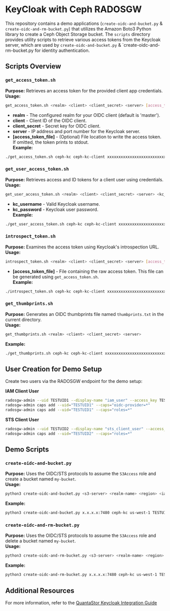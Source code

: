 # KeyCloak with Ceph RADOSGW

This repository contains a demo applications (`create-oidc-and-bucket.py` & `create-oidc-and-rm-bucket.py`) that utilizes the Amazon Boto3 Python library to create a Ceph Object Storage bucket. The `scripts` directory provides utility scripts to retrieve various access tokens from the Keycloak server, which are used by `create-oidc-and-bucket.py` & `create-oidc-and-rm-bucket.py for identity authentication.

## Scripts Overview

### `get_access_token.sh`

**Purpose:** Retrieves an access token for the provided client app credentials.\
**Usage:**

```bash
get_access_token.sh <realm> <client> <client_secret> <server> [access_token_file]
```

- **realm** - The configured realm for your OIDC client (default is 'master').
- **client** - Client ID of the OIDC client.
- **client\_secret** - Secret key for OIDC client.
- **server** - IP address and port number for the Keycloak server.
- **[access\_token\_file]** - (Optional) File location to write the access token. If omitted, the token prints to stdout.\
  **Example:**

```bash
./get_access_token.sh ceph-kc ceph-kc-client xxxxxxxxxxxxxxxxxxxxxxxxxxx x.x.x.x:8080 access.file
```

### `get_user_access_token.sh`

**Purpose:** Retrieves access and ID tokens for a client user using credentials.\
**Usage:**

```bash
get_user_access_token.sh <realm> <client> <client_secret> <server> <kc_username> <kc_password> [access_token_file]
```

- **kc\_username** - Valid Keycloak username.
- **kc\_password** - Keycloak user password.\
  **Example:**

```bash
./get_user_access_token.sh ceph-kc ceph-kc-client xxxxxxxxxxxxxxxxxxxxxxxxxxx x.x.x.x:8080 testuid1 test123 access.file
```

### `introspect_token.sh`

**Purpose:** Examines the access token using Keycloak's introspection URL.\
**Usage:**

```bash
introspect_token.sh <realm> <client> <client_secret> <server> [access_token_file]
```

- **[access\_token\_file]** - File containing the raw access token. This file can be generated using `get_access_token.sh`.\
  **Example:**

```bash
./introspect_token.sh ceph-kc ceph-kc-client xxxxxxxxxxxxxxxxxxxxxxxxxxx x.x.x.x:8080 access.file
```

### `get_thumbprints.sh`

**Purpose:** Generates an OIDC thumbprints file named `thumbprints.txt` in the current directory.\
**Usage:**

```bash
get_thumbprints.sh <realm> <client> <client_secret> <server>
```

**Example:**

```bash
./get_thumbprints.sh ceph-kc ceph-kc-client xxxxxxxxxxxxxxxxxxxxxxxxxxx x.x.x.x:8080
```

## User Creation for Demo Setup

Create two users via the RADOSGW endpoint for the demo setup:

**IAM Client User**

```bash
radosgw-admin --uid TESTUID1 --display-name "iam_user" --access_key TESTUID1 --secret test123 user create
radosgw-admin caps add --uid="TESTUID1" --caps="oidc-provider=*"
radosgw-admin caps add --uid="TESTUID1" --caps="roles=*"
```

**STS Client User**

```bash
radosgw-admin --uid TESTUID2 --display-name "sts_client_user" --access_key TESTUID2 --secret test321 user create
radosgw-admin caps add --uid="TESTUID2" --caps="roles=*"
```

## Demo Scripts

### `create-oidc-and-bucket.py`

**Purpose:** Uses the OIDC/STS protocols to assume the `S3Access` role and create a bucket named `my-bucket`.\
**Usage:**

```bash
python3 create-oidc-and-bucket.py <s3-server> <realm-name> <region> <iam-client-id> <iam-client-password> <sts-client-id> <sts-client-password> <kc-server> <kc-client-id> <kc-client-secret> <thumbprint-file>
```

**Example:**

```bash
python3 create-oidc-and-bucket.py x.x.x.x:7480 ceph-kc us-west-1 TESTUID1 test123 TESTUID2 test321 y.y.y.y:8080 ceph-kc-client xxxxxxxxxxxxxxxxxxxxxxxxxxx thumbprints.txt
```

### `create-oidc-and-rm-bucket.py`

**Purpose:** Uses the OIDC/STS protocols to assume the `S3Access` role and delete a bucket named `my-bucket`.\
**Usage:**

```bash
python3 create-oidc-and-rm-bucket.py <s3-server> <realm-name> <region> <iam-client-id> <iam-client-password> <sts-client-id> <sts-client-password> <kc-server> <kc-client-id> <kc-client-secret> <thumbprint-file>
```

**Example:**

```bash
python3 create-oidc-and-rm-bucket.py x.x.x.x:7480 ceph-kc us-west-1 TESTUID1 test123 TESTUID2 test321 y.y.y.y:8080 ceph-kc-client xxxxxxxxxxxxxxxxxxxxxxxxxxx thumbprints.txt
```

## Additional Resources

For more information, refer to the [QuantaStor Keycloak Integration Guide](https://wiki.osnexus.com/index.php?title=KeyCloak_Integration)

